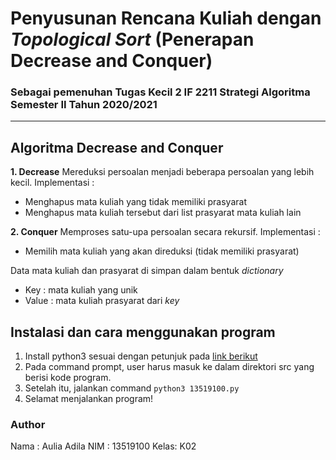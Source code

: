 # Penyusunan Rencana Kuliah dengan *Topological Sort* (Penerapan Decrease and Conquer)
### Sebagai pemenuhan Tugas Kecil 2 IF 2211 Strategi Algoritma Semester II Tahun 2020/2021
---

## Algoritma Decrease and Conquer
**1. Decrease**
Mereduksi persoalan menjadi beberapa persoalan yang lebih kecil. 
Implementasi : 
- Menghapus mata kuliah yang tidak memiliki prasyarat
- Menghapus mata kuliah tersebut dari list prasyarat mata kuliah lain

**2. Conquer**
Memproses satu-upa persoalan secara rekursif. 
Implementasi :
- Memilih mata kuliah yang akan direduksi (tidak memiliki prasyarat)

Data mata kuliah dan prasyarat di simpan dalam bentuk *dictionary*
- Key : mata kuliah yang unik
- Value : mata kuliah prasyarat dari *key*

## Instalasi dan cara menggunakan program
1. Install python3 sesuai dengan petunjuk pada [link berikut](https://www.python.org/downloads/)
2. Pada command prompt, user harus masuk ke dalam direktori src yang berisi kode program.
3. Setelah itu, jalankan command `python3 13519100.py`
4. Selamat menjalankan program!

### Author
Nama : Aulia Adila
NIM  : 13519100
Kelas: K02
